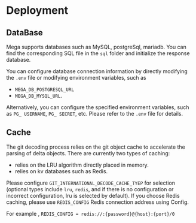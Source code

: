 # Deployment

## DataBase

Mega supports databases such as MySQL, postgreSql, mariadb. You can find the corresponding SQL file in the `sql` folder and initialize the response database.

You can configure database connection information by directly modifying the `.env` file or modifying environment variables, such as  
- `MEGA_DB_POSTGRESQL_URL` 
- `MEGA_DB_MYSQL_URL`.

Alternatively, you can configure the specified environment variables, such as `PG_ USERNAME`, `PG_ SECRET`, etc. Please refer to the `.env` file for details.

## Cache

The git decoding process relies on the git object cache to accelerate the parsing of delta objects. There are currently two types of caching: 
 - relies on the LRU algorithm directly placed in memory.
 - relies on kv databases such as Redis.
 
Please configure `GIT_INTERNATIONAL_DECODE_CACHE_TYEP` for selection (optional types include `lru`, `redis`, and if there is no configuration or incorrect configuration, lru is selected by default). If you choose Redis caching, please use `REDIS_CONFIG` Redis connection address using Config.

For example ,
`REDIS_CONFIG = redis://:{password}@{host}:{port}/0 `